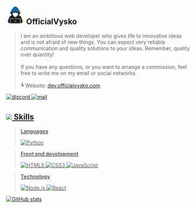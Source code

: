 
## <picture><img src = "https://github.com/0xAbdulKhalid/0xAbdulKhalid/raw/main/assets/mdImages/about_me.gif" width = 50px></picture> **OfficialVysko**

> I am an ambitious web developer who gives life to innovative ideas and is not afraid of new things. You can expect very reliable communication and quality solutions to your ideas. Remember, quality over quantity!
> <br><br>
> If you have any questions, or you want to arrange a commission, feel free to write me on my email or social networks.<br>
> <br>
> ┗ Website: [dev.officialvysko.com](https://dev.officialvysko.com)<br>
<a href="https://discord.com/users/611182964948074526" target="_blank">
<img src="https://img.shields.io/badge/DISCORD-323540?style=for-the-badge&logo=discord&logoColor=5294E2" alt=discord style="margin-bottom: 5px;"/>

<a href="mailto:dev.officialvysko@gmail.com" target="_blank">
<img src="https://img.shields.io/badge/GMAIL-323540?style=for-the-badge&logo=gmail&logoColor=5294E2" alt=mail style="margin-bottom: 5px;" />
<br>

## <img src="https://media2.giphy.com/media/QssGEmpkyEOhBCb7e1/giphy.gif?cid=ecf05e47a0n3gi1bfqntqmob8g9aid1oyj2wr3ds3mg700bl&rid=giphy.gif" width ="25"><b> Skills</b>

<p align="center">
	
> **Languages**
>	
>    ![Python](https://img.shields.io/badge/Python-323540?style=for-the-badge&logo=python&logoColor=5294E2)
    
> **Front end development**
>
>   ![HTML5](https://img.shields.io/badge/HTML5-323540?style=for-the-badge&logo=html5&logoColor=5294E2)
>   ![CSS3](https://img.shields.io/badge/CSS-323540?style=for-the-badge&logo=css3&logoColor=5294E2)
>   ![JavaScript](https://img.shields.io/badge/JavaScript-323540?style=for-the-badge&logo=javascript&logoColor=5294E2)

> **Technology**
>
>    ![Node.js](https://img.shields.io/badge/Node.js-323540?style=for-the-badge&logo=node.js&logoColor=5294E2)
>    ![React](https://img.shields.io/badge/React-323540?style=for-the-badge&logo=react&logoColor=5294E2)
	
</p>

[![GitHub stats](https://github-readme-stats.vercel.app/api?username=OfficialVysko&hide=prs,issues,&count_private=true&show_icons=true&theme=dark)]()
	

